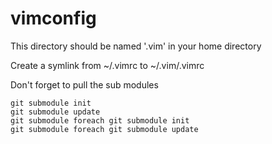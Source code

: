 vimconfig
=========

This directory should be named '.vim' in your home directory

Create a symlink from ~/.vimrc to ~/.vim/.vimrc

Don't forget to pull the sub modules
```
git submodule init
git submodule update
git submodule foreach git submodule init
git submodule foreach git submodule update
```
